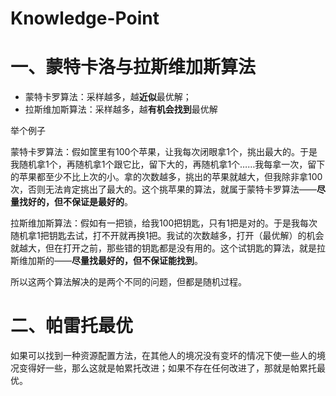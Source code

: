 # Knowledge-Point

# 一、蒙特卡洛与拉斯维加斯算法

- 蒙特卡罗算法：采样越多，越**近似**最优解；
- 拉斯维加斯算法：采样越多，越**有机会找到**最优解

举个例子

蒙特卡罗算法：假如筐里有100个苹果，让我每次闭眼拿1个，挑出最大的。于是我随机拿1个，再随机拿1个跟它比，留下大的，再随机拿1个……我每拿一次，留下的苹果都至少不比上次的小。拿的次数越多，挑出的苹果就越大，但我除非拿100次，否则无法肯定挑出了最大的。这个挑苹果的算法，就属于蒙特卡罗算法——**尽量找好的，但不保证是最好的**。

拉斯维加斯算法：假如有一把锁，给我100把钥匙，只有1把是对的。于是我每次随机拿1把钥匙去试，打不开就再换1把。我试的次数越多，打开（最优解）的机会就越大，但在打开之前，那些错的钥匙都是没有用的。这个试钥匙的算法，就是拉斯维加斯的——**尽量找最好的，但不保证能找到**。

所以这两个算法解决的是两个不同的问题，但都是随机过程。





# 二、帕雷托最优

如果可以找到一种资源配置方法，在其他人的境况没有变坏的情况下使一些人的境况变得好一些，那么这就是帕累托改进；如果不存在任何改进了，那就是帕累托最优。

